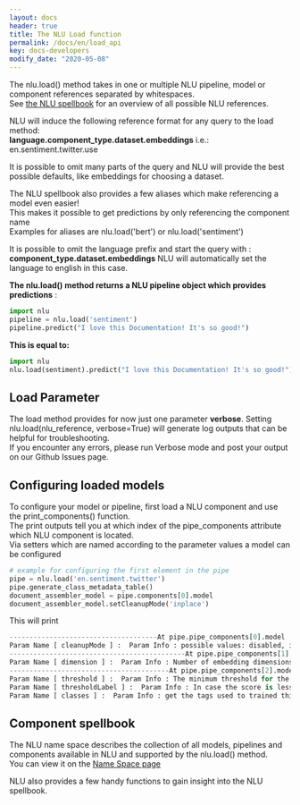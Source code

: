 ```yaml
---
layout: docs
header: true
title: The NLU Load function
permalink: /docs/en/load_api
key: docs-developers
modify_date: "2020-05-08"
---
```


<div class="main-docs" markdown="1">

<div class="h3-box" markdown="1">

The nlu.load() method takes in one or multiple NLU pipeline, model or component references separated by whitespaces.     
See [the NLU spellbook]( /docs/en/spellbook) for an overview of all possible NLU references.     

NLU  will induce the following reference format for any query to the load method:       
**language.component_type.dataset.embeddings** i.e.: en.sentiment.twitter.use     
      
It is possible to omit many parts of the query and NLU will provide the best possible defaults, like embeddings for choosing a dataset.

The NLU spellbook also provides a few aliases which make referencing a model even easier!       
This makes it possible to get predictions by only referencing the component name       
Examples for aliases are nlu.load('bert') or nlu.load('sentiment')   

It is possible to omit the language prefix and start the query with :
**component_type.dataset.embeddings** NLU will automatically set the language to english in this case.


**The nlu.load() method returns a NLU pipeline object which provides predictions** :
```python
import nlu
pipeline = nlu.load('sentiment')
pipeline.predict("I love this Documentation! It's so good!")
``` 
**This is equal to:**
```python
import nlu
nlu.load(sentiment).predict("I love this Documentation! It's so good!")
``` 

</div><div class="h3-box" markdown="1">

## Load Parameter
The load method provides for now just one parameter **verbose**.
Setting nlu.load(nlu_reference, verbose=True) will generate log outputs that can be helpful for troubleshooting.   
If you encounter any errors, please run Verbose mode and post your output on our Github Issues page.    

</div><div class="h3-box" markdown="1">

## Configuring loaded models
To configure your model or pipeline, first load a NLU component and use the print_components() function.   
The print outputs tell you at which index of the pipe_components attribute which NLU component is located.   
Via  setters which are named according to the parameter values a model can be configured

```python
# example for configuring the first element in the pipe
pipe = nlu.load('en.sentiment.twitter')
pipe.generate_class_metadata_table()
document_assembler_model = pipe.components[0].model
document_assembler_model.setCleanupMode('inplace')
```

This will print

```python 
-------------------------------------At pipe.pipe_components[0].model  : document_assembler with configurable parameters: --------------------------------------
Param Name [ cleanupMode ] :  Param Info : possible values: disabled, inplace, inplace_full, shrink, shrink_full, each, each_full, delete_full  currently Configured as :  disabled
--------------------------------------------At pipe.pipe_components[1].model  : glove with configurable parameters: --------------------------------------------
Param Name [ dimension ] :  Param Info : Number of embedding dimensions  currently Configured as :  512
----------------------------------------At pipe.pipe_components[2].model  : sentiment_dl  with configurable parameters: ----------------------------------------
Param Name [ threshold ] :  Param Info : The minimum threshold for the final result otherwise it will be neutral  currently Configured as :  0.6
Param Name [ thresholdLabel ] :  Param Info : In case the score is less than threshold, what should be the label. Default is neutral.  currently Configured as :  neutral
Param Name [ classes ] :  Param Info : get the tags used to trained this NerDLModel  currently Configured as :  ['positive', 'negative']
```

</div><div class="h3-box" markdown="1">

## Component spellbook
The NLU name space describes the collection of all models, pipelines and components available in NLU and supported by the nlu.load() method.       
You can view it on the [Name Space page](https://nlu.johnsnowlabs.com/docs/en/load_api)

NLU also provides a few handy functions to gain insight into the NLU spellbook.

</div></div>
